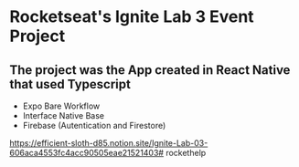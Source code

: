 # Rocketseat's Ignite Lab 3 Event Project

## The project was the App created in React Native that used Typescript
* Expo Bare Workflow
* Interface Native Base
* Firebase (Autentication and Firestore)

https://efficient-sloth-d85.notion.site/Ignite-Lab-03-606aca4553fc4acc90505eae21521403# rockethelp
